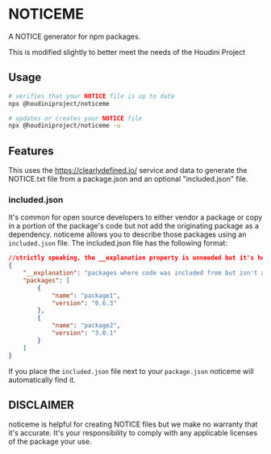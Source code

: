 # NOTICEME

A NOTICE generator for npm packages.

This is modified slightly to better meet the needs of the Houdini Project

## Usage

```sh
# verifies that your NOTICE file is up to date
npx @houdiniproject/noticeme

# updates or creates your NOTICE file
npx @houdiniproject/noticeme -u
```

## Features

This uses the https://clearlydefined.io/ service and data to generate the
NOTICE.txt file from a package.json and an optional "included.json" file.

### included.json

It's common for open source developers to either vendor a package or copy in a portion of the package's code but
not add the originating package as a dependency. noticeme allows you to describe those packages using an `included.json`
file. The included.json file has the following format:

```json
//strictly speaking, the __explanation property is unneeded but it's helpful if you don't know what you're looking at.
{
    "__explanation": "packages where code was included from but isn't an NPM dependency. 'packages' is the list of packages",
    "packages": [
        {
            "name": "package1",
            "version": "0.6.3"
        },
        {
            "name": "package2",
            "version": "3.0.1"
        }
    ]
}
```

If you place the `included.json` file next to your `package.json` noticeme will automatically find it.

## DISCLAIMER

noticeme is helpful for creating NOTICE files but we make no warranty that it's accurate. It's your responsibility to comply with
any applicable licenses of the package your use.
